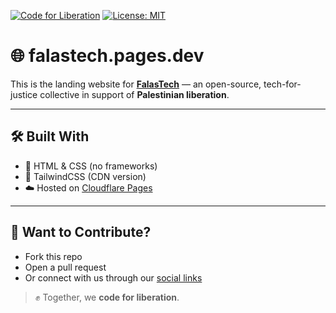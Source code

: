 [![Code for Liberation](https://img.shields.io/badge/🇵🇸%20Code_for_Liberation-falastech.org-%23E60023.svg)](https://falastech.pages.dev)
[![License: MIT](https://img.shields.io/badge/License-MIT-lightgrey.svg)]([https://creativecommons.org/licenses/by/4.0/](https://github.com/FalasTech/falastech-website?tab=MIT-1-ov-file))

# 🌐 falastech.pages.dev

This is the landing website for [**FalasTech**](https://falastech.pages.dev) — an open-source, tech-for-justice collective in support of **Palestinian liberation**.

---

## 🛠 Built With

- 🧱 HTML & CSS (no frameworks)  
- 💨 TailwindCSS (CDN version)  
- ☁️ Hosted on [Cloudflare Pages](https://pages.cloudflare.com)

---

## 🤝 Want to Contribute?

- Fork this repo  
- Open a pull request  
- Or connect with us through our [social links](https://github.com/FalasTech/.github/blob/main/social.md)

> ✊ Together, we **code for liberation**.
